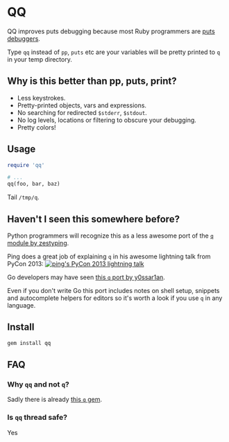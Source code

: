 # QQ

QQ improves puts debugging because most Ruby programmers are
[puts debuggers](https://tenderlovemaking.com/2016/02/05/i-am-a-puts-debuggerer.html).

Type `qq` instead of `pp`, `puts` etc are your variables will be pretty printed
to `q` in your temp directory.

## Why is this better than pp, puts, print?

* Less keystrokes.
* Pretty-printed objects, vars and expressions.
* No searching for redirected `$stderr`, `$stdout`.
* No log levels, locations or filtering to obscure your debugging.
* Pretty colors!

## Usage

```ruby
require 'qq'

# ...
qq(foo, bar, baz)
```

Tail `/tmp/q`.

## Haven't I seen this somewhere before?

Python programmers will recognize this as a less awesome port of the
[`q` module by zestyping](https://github.com/zestyping/q).

Ping does a great job of explaining `q` in his awesome lightning talk from
PyCon 2013:
[![ping's PyCon 2013 lightning talk](https://i.imgur.com/7KmWvtG.jpg)](https://youtu.be/OL3De8BAhME?t=25m14s)

Go developers may have seen [this `q` port by y0ssar1an](https://github.com/y0ssar1an/q).

Even if you don't write Go this port includes notes on shell setup, snippets
and autocomplete helpers for editors so it's worth a look if you use `q` in
any language.

## Install

```sh
gem install qq
```

## FAQ

### Why `qq` and not `q`?
Sadly there is already [this `q` gem](https://rubygems.org/gems/q).

### Is `qq` thread safe?
Yes

